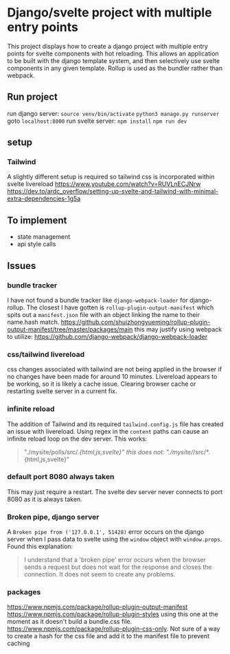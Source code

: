 # Django/svelte project with multiple entry points
This project displays how to create a django project with multiple entry points for svelte components with hot reloading.
This allows an application to be built with the django template system, and then selectively use svelte components
in any given template. Rollup is used as the bundler rather than webpack.

## Run project
run django server:
`source venv/bin/activate`
`python3 manage.py runserver`
goto `localhost:8000`
run svelte server:
`npm install`
`npm run dev`

## setup

### Tailwind
A slightly different setup is required so tailwind css is incorporated within svelte livereload
https://www.youtube.com/watch?v=RUVLnECJNrw
https://dev.to/ardc_overflow/setting-up-svelte-and-tailwind-with-minimal-extra-dependencies-1g5a


## To implement
- state management
- api style calls


## Issues

### bundle tracker
I have not found a bundle tracker like `django-webpack-loader` for django-rollup. The closest I have gotten is 
`rollup-plugin-output-manifest` which spits out a `manifest.json` file with an object linking the name to their name.hash 
match. 
https://github.com/shuizhongyueming/rollup-plugin-output-manifest/tree/master/packages/main 
this may justify using webpack to utilize: https://github.com/django-webpack/django-webpack-loader

### css/tailwind livereload
css changes associated with tailwind are not being applied in the browser if no changes have been made for around 10 minutes. Livereload
appears to be working, so it is likely a cache issue. Clearing browser cache or restarting svelte server in a current fix.

### infinite reload
The addition of Tailwind and its required `tailwind.config.js` file has created an issue with livereload. Using regex in the `content`
paths can cause an infinite reload loop on the dev server. 
This works:
>"./mysite/polls/src/*.{html,js,svelte}"
this does not:
>"./mysite/*/src/*.{html,js,svelte}"

### default port 8080 always taken
This may just require a restart. The svelte dev server never connects to port 8080 as it is always taken.

### Broken pipe, django server
A `Broken pipe from ('127.0.0.1', 51428)` error occurs on the django server when I pass data to svelte using the `window` object with `window.props`. 
Found this explanation: 
>I understand that a 'broken pipe' error occurs when the browser sends a request but does not wait for the response and closes the connection.
It does not seem to create any problems.




### packages
https://www.npmjs.com/package/rollup-plugin-output-manifest
https://www.npmjs.com/package/rollup-plugin-styles using this one at the moment as it doesn't build a bundle.css file.
https://www.npmjs.com/package/rollup-plugin-css-only.
Not sure of a way to create a hash for the css file and add it to the manifest file to prevent caching